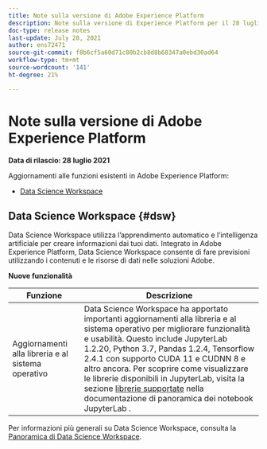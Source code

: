 ```yaml
---
title: Note sulla versione di Adobe Experience Platform
description: Note sulla versione di Experience Platform per il 28 luglio 2021.
doc-type: release notes
last-update: July 28, 2021
author: ens72471
source-git-commit: f8b6cf5a60d71c80b2cb8d8b68347a0ebd30ad64
workflow-type: tm+mt
source-wordcount: '141'
ht-degree: 21%

---
```



# Note sulla versione di Adobe Experience Platform

**Data di rilascio: 28 luglio 2021**

Aggiornamenti alle funzioni esistenti in Adobe Experience Platform:

- [Data Science Workspace](#dsw)

## Data Science Workspace {#dsw}

Data Science Workspace utilizza l’apprendimento automatico e l’intelligenza artificiale per creare informazioni dai tuoi dati. Integrato in Adobe Experience Platform, Data Science Workspace consente di fare previsioni utilizzando i contenuti e le risorse di dati nelle soluzioni Adobe.

**Nuove funzionalità**

| Funzione | Descrizione |
| --- | --- |
| Aggiornamenti alla libreria e al sistema operativo | Data Science Workspace ha apportato importanti aggiornamenti alla libreria e al sistema operativo per migliorare funzionalità e usabilità. Questo include JupyterLab 1.2.20, Python 3.7, Pandas 1.2.4, Tensorflow 2.4.1 con supporto CUDA 11 e CUDNN 8 e altro ancora. Per scoprire come visualizzare le librerie disponibili in JupyterLab, visita la sezione [librerie supportate](../../data-science-workspace/jupyterlab/overview.md#supported-libraries) nella documentazione di panoramica dei notebook JupyterLab . |

Per informazioni più generali su Data Science Workspace, consulta la [Panoramica di Data Science Workspace](../../data-science-workspace/home.md).

